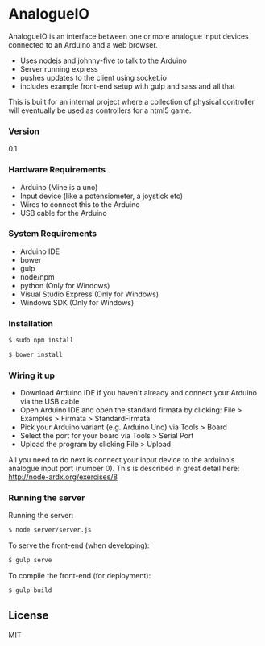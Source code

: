 # AnalogueIO

AnalogueIO is an interface between one or more analogue input devices connected to an Arduino and a web browser.

  - Uses nodejs and johnny-five to talk to the Arduino
  - Server running express
  - pushes updates to the client using socket.io
  - includes example front-end setup with gulp and sass and all that

This is built for an internal project where a collection of physical controller will eventually be used as controllers for a html5 game.

### Version
0.1

### Hardware Requirements
- Arduino (Mine is a uno)
- Input device (like a potensiometer, a joystick etc)
- Wires to connect this to the Arduino
- USB cable for the Arduino

### System Requirements
- Arduino IDE
- bower
- gulp
- node/npm
- python (Only for Windows)
- Visual Studio Express (Only for Windows)
- Windows SDK (Only for Windows)

### Installation

```sh
$ sudo npm install
```
```sh
$ bower install
```

### Wiring it up

- Download Arduino IDE if you haven't already and connect your Arduino via the USB cable
- Open Arduino IDE and open the standard firmata by clicking: File > Examples > Firmata > StandardFirmata
- Pick your Arduino variant (e.g. Arduino Uno) via Tools > Board
- Select the port for your board via Tools > Serial Port
- Upload the program by clicking File > Upload

All you need to do next is connect your input device to the arduino's analogue input port (number 0). 
This is described in great detail here: http://node-ardx.org/exercises/8

### Running the server

Running the server:

```sh
$ node server/server.js
```

To serve the front-end (when developing):
```sh
$ gulp serve
```

To compile the front-end (for deployment):
```sh
$ gulp build
```


License
----

MIT
